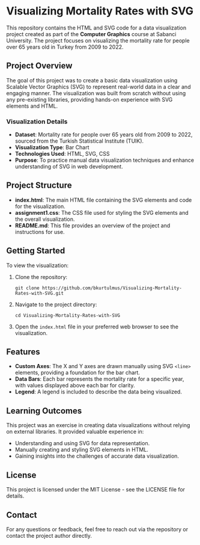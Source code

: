 # Visualizing Mortality Rates with SVG

This repository contains the HTML and SVG code for a data visualization project created as part of the **Computer Graphics** course at Sabanci University. The project focuses on visualizing the mortality rate for people over 65 years old in Turkey from 2009 to 2022.

## Project Overview

The goal of this project was to create a basic data visualization using Scalable Vector Graphics (SVG) to represent real-world data in a clear and engaging manner. The visualization was built from scratch without using any pre-existing libraries, providing hands-on experience with SVG elements and HTML.

### Visualization Details

- **Dataset**: Mortality rate for people over 65 years old from 2009 to 2022, sourced from the Turkish Statistical Institute (TUIK).
- **Visualization Type**: Bar Chart
- **Technologies Used**: HTML, SVG, CSS
- **Purpose**: To practice manual data visualization techniques and enhance understanding of SVG in web development.

## Project Structure

- **index.html**: The main HTML file containing the SVG elements and code for the visualization.
- **assignment1.css**: The CSS file used for styling the SVG elements and the overall visualization.
- **README.md**: This file provides an overview of the project and instructions for use.

## Getting Started

To view the visualization:

1. Clone the repository:
   ```
   git clone https://github.com/bkurtulmus/Visualizing-Mortality-Rates-with-SVG.git
   ```
2. Navigate to the project directory:
   ```
   cd Visualizing-Mortality-Rates-with-SVG
   ```
3. Open the `index.html` file in your preferred web browser to see the visualization.

## Features

- **Custom Axes**: The X and Y axes are drawn manually using SVG `<line>` elements, providing a foundation for the bar chart.
- **Data Bars**: Each bar represents the mortality rate for a specific year, with values displayed above each bar for clarity.
- **Legend**: A legend is included to describe the data being visualized.

## Learning Outcomes

This project was an exercise in creating data visualizations without relying on external libraries. It provided valuable experience in:
- Understanding and using SVG for data representation.
- Manually creating and styling SVG elements in HTML.
- Gaining insights into the challenges of accurate data visualization.

## License

This project is licensed under the MIT License - see the LICENSE file for details.

## Contact

For any questions or feedback, feel free to reach out via the repository or contact the project author directly.
